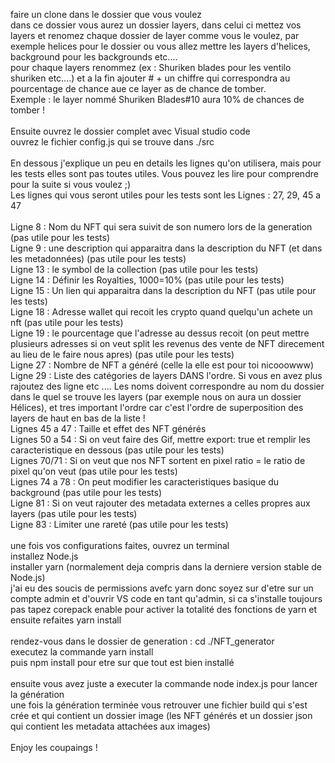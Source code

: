 faire un clone dans le dossier que vous voulez<br> 
dans ce dossier vous aurez un dossier layers, dans celui ci mettez vos layers et renomez chaque dossier de layer comme vous le voulez,
par exemple helices pour le dossier ou vous allez mettre les layers d'helices, background pour les backgrounds etc....<br> 
pour chaque layers renommez (ex : Shuriken blades pour les ventilo shuriken etc....) et a la fin ajouter # + un chiffre
qui correspondra au pourcentage de chance aue ce layer as de chance de tomber. <br> 
Exemple : le layer nommé Shuriken Blades#10  aura 10% de chances de tomber !<br> 
<br> 
Ensuite ouvrez le dossier complet avec Visual studio code<br> 
ouvrez le fichier config.js qui se trouve dans ./src<br> 
<br> 
En dessous j'explique un peu en details les lignes qu'on utilisera, mais pour les tests elles sont pas toutes utiles. Vous pouvez les lire pour comprendre pour la suite si vous voulez ;)<br> 
Les lignes qui vous seront utiles pour les tests sont les Lignes : 27, 29, 45 a 47 <br> 
<br> 
Ligne 8 : Nom du NFT qui sera suivit de son numero lors de la generation (pas utile pour les tests)<br> 
Ligne 9 : une description qui apparaitra dans la description du NFT (et dans les metadonnées) (pas utile pour les tests)<br> 
Ligne 13 : le symbol de la collection (pas utile pour les tests)<br> 
Ligne 14 : Définir les Royalties, 1000=10% (pas utile pour les tests)<br> 
Ligne 15 : Un lien qui apparaitra dans la description du NFT (pas utile pour les tests)<br> 
Ligne 18 : Adresse wallet qui recoit les crypto quand quelqu'un achete un nft (pas utile pour les tests)<br> 
Ligne 19 : le pourcentage que l'adresse au dessus recoit (on peut mettre plusieurs adresses si on veut split les revenus des vente de NFT direcement au lieu de le faire nous apres) (pas utile pour les tests)<br> 
Ligne 27 : Nombre de NFT a généré (celle la elle est pour toi nicooowww)<br> 
Ligne 29 : Liste des catégories de layers DANS l'ordre. Si vous en avez plus rajoutez des ligne etc .... Les noms doivent correspondre au nom du dossier dans le quel se trouve les layers (par exemple nous on aura un dossier Hélices), et tres important l'ordre car c'est l'ordre de superposition des layers de haut en bas de la liste !<br> 
Lignes 45 a 47 : Taille et effet des NFT générés <br> 
Lignes 50 a 54 : Si on veut faire des Gif, mettre export: true et remplir les caracteristique en dessous (pas utile pour les tests)<br> 
Lignes 70/71 : Si on veut que nos NFT sortent en pixel ratio = le ratio de pixel qu'on veut (pas utile pour les tests)<br> 
Lignes 74 a 78 : On peut modifier les caracteristiques basique du background (pas utile pour les tests)<br> 
Ligne 81 : Si on veut rajouter des metadata externes a celles propres aux layers (pas utile pour les tests)<br> 
Ligne 83 : Limiter une rareté (pas utile pour les tests)<br> 
<br> 
une fois vos configurations faites, ouvrez un terminal<br> 
installez Node.js <br> 
installer yarn (normalement deja compris dans la derniere version stable de Node.js)<br> 
j'ai eu des soucis de permissions avefc yarn donc soyez sur d'etre sur un compte admin et d'ouvrir VS code en tant qu'admin, si ca s'installe toujours pas tapez corepack enable pour activer la totalité des fonctions de yarn et ensuite refaites yarn install<br> 
<br> 
rendez-vous dans le dossier de generation : cd ./NFT_generator<br> 
executez la commande yarn install<br> 
puis npm install pour etre sur que tout est bien installé<br> 
<br> 
ensuite vous avez juste a executer la commande node index.js pour lancer la génération<br> 
une fois la génération terminée vous retrouver une fichier build qui s'est crée et qui contient un dossier image (les NFT générés et un dossier json qui contient les metadata attachées aux images)<br> 
<br> 
Enjoy les coupaings !<br> 
